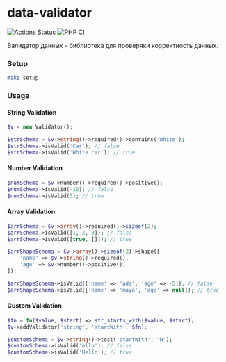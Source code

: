 # data-validator

[![Actions Status](https://github.com/behindthep/php-oop-project-60/actions/workflows/hexlet-check.yml/badge.svg)](https://github.com/behindthep/php-oop-project-60/actions)
[![PHP CI](https://github.com/behindthep/php-oop-project-60/actions/workflows/workflow.yml/badge.svg)](https://github.com/behindthep/php-oop-project-60/actions/workflows/workflow.yml)

Валидатор данных – библиотека для проверяки корректность данных.

### Setup

```bash
make setup
```

### Usage

#### String Validation

```php
$v = new Validator();

$strSchema = $v->string()->required()->contains('White');
$strSchema->isValid('Car'); // false
$strSchema->isValid('White car'); // true
```

#### Number Validation

```php
$numSchema = $v->number()->required()->positive();
$numSchema->isValid(-10); // false
$numSchema->isValid(5); // true
```

#### Array Validation

```php
$arrSchema = $v->array()->required()->sizeof(2);
$arrSchema->isValid([1, 2, 3]); // false
$arrSchema->isValid([true, []]); // true

$arrShapeSchema = $v->array()->sizeof(2)->shape([
    'name' => $v->string()->required(),
    'age' => $v->number()->positive(),
]);

$arrShapeSchema->isValid(['name' => 'ada', 'age' => -5]); // false
$arrShapeSchema->isValid(['name' => 'maya', 'age' => null]); // true
```

#### Custom Validation

```php
$fn = fn($value, $start) => str_starts_with($value, $start);
$v->addValidator('string', 'startWith', $fn);

$customSchema = $v->string()->test('startWith', 'H');
$customSchema->isValid('ello'); // false
$customSchema->isValid('Hello'); // true
```
